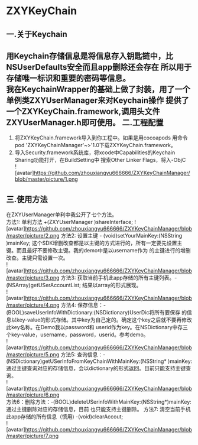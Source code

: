 ZXYKeyChain
================              

一.关于Keychain 
--------------
用Keychain存储信息是将信息存入钥匙链中，比NSUserDefaults安全而且app删除还会存在 所以用于存储唯一标识和重要的密码等信息。 <br/>
我在KeychainWrapper的基础上做了封装，用了一个单例类ZXYUserManager来对Keychain操作 提供了一个ZXYKeyChain.framework,调用头文件ZXYUserManager.h即可使用。 
二.工程配置    
--------------
1. 将ZXYKeyChain.framework导入到你工程中。如果是用cocoapods 用命令 pod 'ZXYKeyChainManager'~>'1.0下载ZXYKeyChain.framework。 </br>  
2. 导入Security.framework系统库，将xcode中Capabilities的Keychain Sharing功能打开，在BuildSetting中 搜索Other Linker Flags，将入-ObjC </br>
![avatar]https://github.com/zhouxiangyu666666/ZXYKeyChainManager/blob/master/picture/1.png 

三.使用方法 
---------------
在ZXYUserManager单利中我公开了七个方法。 </br>
方法1: 单利方法 +(ZXYUserManager )shareInterface; 
![avatar]https://github.com/zhouxiangyu666666/ZXYKeyChainManager/blob/master/picture/2.png 
方法2: 设置主键 - (void)setYourMainKey:(NSString )mainKey; 这个SDK增删改查都是以主键的方式进行的，所有一定要先设置主键。而且最好不要修改主键。我的demo中是以username作为 的主键进行的增删改查。主键只需设置一次。 </br>
![avatar]https://github.com/zhouxiangyu666666/ZXYKeyChainManager/blob/master/picture/3.png 
方法3: 获取当前手机此app存储的所有主键列表。-(NSArray)getUSerAccountList; 结果以array的形式展现。 </br>
![avatar]https://github.com/zhouxiangyu666666/ZXYKeyChainManager/blob/master/picture/4.png 
方法4: 保存信息：-(BOOL)saveUserInfoWithDictionary:(NSDictionary)UserDic将所有要保存 的信息以key-value的形式存储。其中key为自己定的。确定这个key之后就不要再修改此key名称。在Demo我以password和 userid作为key。在NSDictionary中存三个key-value，username，password，userid。参考demo。 </br>
![avatar]https://github.com/zhouxiangyu666666/ZXYKeyChainManager/blob/master/picture/5.png 
方法5: 查询信息：-(NSDictionary)getUSerInfoFromKeyChainWithMainKey:(NSString* )mainKey: 通过主键查询对应的存储信息，会以dictionary的形式返回。目前只能支持主键查询。</br>
![avatar]https://github.com/zhouxiangyu666666/ZXYKeyChainManager/blob/master/picture/6.png  
方法6：删除方法：-(BOOL)deleteUSerinfoWithMainKey:(NSString*)mainKey:通过主键删除对应的存储信息，目前 也只能支持主键删除。 方法7: 清空当前手机此app存储的所有信息（慎用) -(void)clearAccout;</br>
![avatar]https://github.com/zhouxiangyu666666/ZXYKeyChainManager/blob/master/picture/7.png
